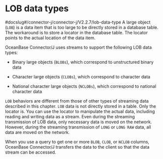 LOB data types 
===================================
#docslug#/connector-j/connector-j/V2.2.7/lob-data-type
A large object (`LOB`) is a data item that is too large to be directly stored in a database table. The workaround is to store a locator in the database table. The locator points to the actual location of the data item. 

OceanBase Connector/J uses streams to support the following LOB data types:

* Binary large objects (`BLOBs`), which correspond to unstructured binary data

  

* Character large objects (`CLOBs`), which correspond to character data

  

* National character large objects (`NCLOBs`), which correspond to national character data

  




`LOB` behaviors are different from those of other types of streaming data described in this chapter. `LOB` data is not directly stored in a table. Only the locator is. You can use the locator to manipulate the actual data, including reading and writing data as a stream. Even during the streaming transmission of LOB data, only necessary data is moved on the network. However, during the streaming transmission of `LONG` or `LONG RAW` data, all data are moved on the network. 

When you use a query to get one or more `BLOB`, `CLOB`, or `NCLOB` columns, OceanBase Connector/J transfers the data to the client so that the data stream can be accessed.
